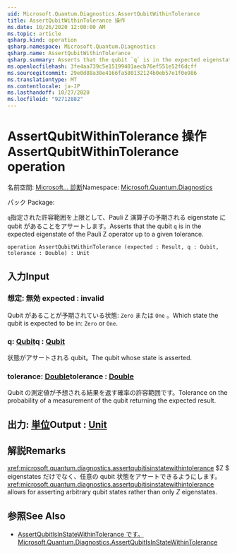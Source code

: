 ```yaml
---
uid: Microsoft.Quantum.Diagnostics.AssertQubitWithinTolerance
title: AssertQubitWithinTolerance 操作
ms.date: 10/26/2020 12:00:00 AM
ms.topic: article
qsharp.kind: operation
qsharp.namespace: Microsoft.Quantum.Diagnostics
qsharp.name: AssertQubitWithinTolerance
qsharp.summary: Asserts that the qubit `q` is in the expected eigenstate of the Pauli Z operator up to a given tolerance.
ms.openlocfilehash: 3fe4aa739c5e15199401aecb76ef551e52f6dcff
ms.sourcegitcommit: 29e0d88a30e4166fa580132124b0eb57e1f0e986
ms.translationtype: MT
ms.contentlocale: ja-JP
ms.lasthandoff: 10/27/2020
ms.locfileid: "92712882"
---
```

# <a name="assertqubitwithintolerance-operation"></a><span data-ttu-id="1d7c2-102">AssertQubitWithinTolerance 操作</span><span class="sxs-lookup"><span data-stu-id="1d7c2-102">AssertQubitWithinTolerance operation</span></span>

<span data-ttu-id="1d7c2-103">名前空間: [Microsoft... 診断](xref:Microsoft.Quantum.Diagnostics)</span><span class="sxs-lookup"><span data-stu-id="1d7c2-103">Namespace: [Microsoft.Quantum.Diagnostics](xref:Microsoft.Quantum.Diagnostics)</span></span>

<span data-ttu-id="1d7c2-104">パック [](https://nuget.org/packages/)</span><span class="sxs-lookup"><span data-stu-id="1d7c2-104">Package: [](https://nuget.org/packages/)</span></span>


<span data-ttu-id="1d7c2-105">`q`指定された許容範囲を上限として、Pauli Z 演算子の予期される eigenstate に qubit があることをアサートします。</span><span class="sxs-lookup"><span data-stu-id="1d7c2-105">Asserts that the qubit `q` is in the expected eigenstate of the Pauli Z operator up to a given tolerance.</span></span>

```qsharp
operation AssertQubitWithinTolerance (expected : Result, q : Qubit, tolerance : Double) : Unit
```


## <a name="input"></a><span data-ttu-id="1d7c2-106">入力</span><span class="sxs-lookup"><span data-stu-id="1d7c2-106">Input</span></span>

### <a name="expected--__invalidresult__"></a><span data-ttu-id="1d7c2-107">想定: __無効 <Result>__</span><span class="sxs-lookup"><span data-stu-id="1d7c2-107">expected : __invalid<Result>__</span></span>

<span data-ttu-id="1d7c2-108">Qubit があることが予期されている状態: `Zero` または `One` 。</span><span class="sxs-lookup"><span data-stu-id="1d7c2-108">Which state the qubit is expected to be in: `Zero` or `One`.</span></span>


### <a name="q--qubit"></a><span data-ttu-id="1d7c2-109">q: [Qubit](xref:microsoft.quantum.lang-ref.qubit)</span><span class="sxs-lookup"><span data-stu-id="1d7c2-109">q : [Qubit](xref:microsoft.quantum.lang-ref.qubit)</span></span>

<span data-ttu-id="1d7c2-110">状態がアサートされる qubit。</span><span class="sxs-lookup"><span data-stu-id="1d7c2-110">The qubit whose state is asserted.</span></span>


### <a name="tolerance--double"></a><span data-ttu-id="1d7c2-111">tolerance: [Double](xref:microsoft.quantum.lang-ref.double)</span><span class="sxs-lookup"><span data-stu-id="1d7c2-111">tolerance : [Double](xref:microsoft.quantum.lang-ref.double)</span></span>

<span data-ttu-id="1d7c2-112">Qubit の測定値が予想される結果を返す確率の許容範囲です。</span><span class="sxs-lookup"><span data-stu-id="1d7c2-112">Tolerance on the probability of a measurement of the qubit returning the expected result.</span></span>



## <a name="output--unit"></a><span data-ttu-id="1d7c2-113">出力: [単位](xref:microsoft.quantum.lang-ref.unit)</span><span class="sxs-lookup"><span data-stu-id="1d7c2-113">Output : [Unit](xref:microsoft.quantum.lang-ref.unit)</span></span>



## <a name="remarks"></a><span data-ttu-id="1d7c2-114">解説</span><span class="sxs-lookup"><span data-stu-id="1d7c2-114">Remarks</span></span>

<span data-ttu-id="1d7c2-115"><xref:microsoft.quantum.diagnostics.assertqubitisinstatewithintolerance> $Z $ eigenstates だけでなく、任意の qubit 状態をアサートできるようにします。</span><span class="sxs-lookup"><span data-stu-id="1d7c2-115"><xref:microsoft.quantum.diagnostics.assertqubitisinstatewithintolerance> allows for asserting arbitrary qubit states rather than only $Z$ eigenstates.</span></span>

## <a name="see-also"></a><span data-ttu-id="1d7c2-116">参照</span><span class="sxs-lookup"><span data-stu-id="1d7c2-116">See Also</span></span>

- [<span data-ttu-id="1d7c2-117">AssertQubitIsInStateWithinTolerance です。</span><span class="sxs-lookup"><span data-stu-id="1d7c2-117">Microsoft.Quantum.Diagnostics.AssertQubitIsInStateWithinTolerance</span></span>](xref:Microsoft.Quantum.Diagnostics.AssertQubitIsInStateWithinTolerance)